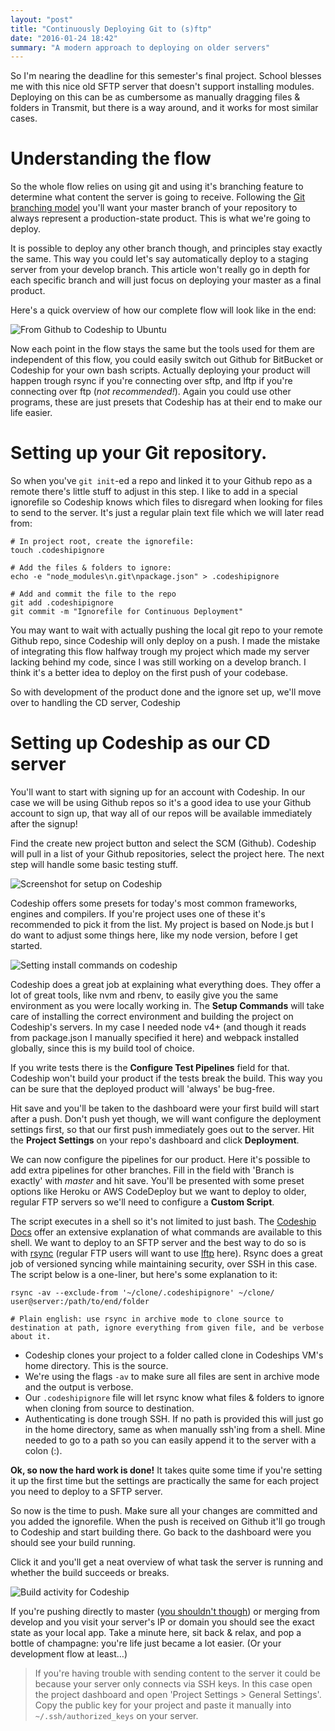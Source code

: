 ```yaml
---
layout: "post"
title: "Continuously Deploying Git to (s)ftp"
date: "2016-01-24 18:42"
summary: "A modern approach to deploying on older servers"
---
```


So I'm nearing the deadline for this semester's final project.
School blesses me with this nice old SFTP server that doesn't support installing modules. Deploying on this can be as cumbersome as manually dragging files & folders in Transmit, but there is a way around, and it works for most similar cases.

# Understanding the flow
So the whole flow relies on using git and using it's branching feature to determine what content
the server is going to receive. Following the [Git branching model](https://nvie.com/posts/a-successful-git-branching-model/) you'll want your master branch of your repository to always represent a production-state product. This is what we're going to deploy.

It is possible to deploy any other branch though, and principles stay exactly the same. This way you could let's say automatically deploy to a staging server from your develop branch. This article won't really go in depth for each specific branch and will just focus on deploying your master as a final product.

Here's a quick overview of how our complete flow will look like in the end:

![From Github to Codeship to Ubuntu](https://res.cloudinary.com/thibault-maekelbergh/image/upload/v1453657639/CD%20over%20Git/Artboard_1.png)

Now each point in the flow stays the same but the tools used for them are independent of this flow, you could easily switch out Github for BitBucket or Codeship for your own bash scripts. Actually deploying your product will happen trough rsync if you're connecting over sftp, and lftp if you're connecting over ftp (*not recommended!*). Again you could use other programs, these are just presets that Codeship has at their end to make our life easier.

# Setting up your Git repository.
So when you've `git init`-ed a repo and linked it to your Github repo as a remote there's little stuff to adjust in this step. I like to add in a special ignorefile so Codeship knows which files to disregard when looking for files to send to the server. It's just a regular plain text file which we will later read from:

```console
# In project root, create the ignorefile:
touch .codeshipignore

# Add the files & folders to ignore:
echo -e "node_modules\n.git\npackage.json" > .codeshipignore

# Add and commit the file to the repo
git add .codeshipignore
git commit -m "Ignorefile for Continuous Deployment"
```

You may want to wait with actually pushing the local git repo to your remote Github repo, since Codeship will only deploy on a push. I made the mistake of integrating this flow halfway trough my project which made my server lacking behind my code, since I was still working on a develop branch. I think it's a better idea to deploy on the first push of your codebase.

So with development of the product done and the ignore set up, we'll move over to handling the CD server, Codeship

# Setting up Codeship as our CD server
You'll want to start with signing up for an account with Codeship. In our case we will be using Github repos so it's a good idea to use your Github account to sign up, that way all of our repos will be available immediately after the signup!

Find the create new project button and select the SCM (Github). Codeship will pull in a list of your Github repositories, select the project here. The next step will handle some basic testing stuff.

![Screenshot for setup on Codeship](https://res.cloudinary.com/thibault-maekelbergh/image/upload/v1453657800/CD%20over%20Git/Screen_Shot_2016-01-24_at_18.11.11.png)

Codeship offers some presets for today's most common frameworks, engines and compilers. If you're project uses one of these it's recommended to pick it from the list. My project is based on Node.js but I do want to adjust some things here, like my node version, before I get started.

![Setting install commands on codeship](https://res.cloudinary.com/thibault-maekelbergh/image/upload/v1453657639/CD%20over%20Git/Screen_Shot_2016-01-24_at_18.14.41.png)

Codeship does a great job at explaining what everything does. They offer a lot of great tools, like nvm and rbenv, to easily give you the same environment as you were locally working in.
The **Setup Commands** will take care of installing the correct environment and building the project on Codeship's servers. In my case I needed node v4+ (and though it reads from package.json I manually specified it here) and webpack installed globally, since this is my build tool of choice.

If you write tests there is the **Configure Test Pipelines** field for that. Codeship won't build your product if the tests break the build. This way you can be sure that the deployed product will 'always' be bug-free.

Hit save and you'll be taken to the dashboard were your first build will start after a push. Don't push yet though, we will want configure the deployment settings first, so that our first push immediately goes out to the server. Hit the **Project Settings** on your repo's dashboard and click **Deployment**.

We can now configure the pipelines for our product. Here it's possible to add extra pipelines for other branches. Fill in the field with 'Branch is exactly' with *master* and hit save. You'll be presented with some preset options like Heroku or AWS CodeDeploy but we want to deploy to older, regular FTP servers so we'll need to configure a **Custom Script**.

The script executes in a shell so it's not limited to just bash. The [Codeship Docs](https://codeship.com/documentation/) offer an extensive explanation of what commands are available to this shell. We want to deploy to an SFTP server and the best way to do so is with [rsync](https://linux.die.net/man/1/rsync) (regular FTP users will want to use [lftp](https://linux.die.net/man/1/lftp) here). Rsync does a great job of versioned syncing while maintaining security, over SSH in this case.
The script below is a one-liner, but here's some explanation to it:

```console
rsync -av --exclude-from '~/clone/.codeshipignore' ~/clone/ user@server:/path/to/end/folder

# Plain english: use rsync in archive mode to clone source to destination at path, ignore everything from given file, and be verbose about it.
```

- Codeship clones your project to a folder called clone in Codeships VM's home directory. This is the source.
- We're using the flags `-av` to make sure all files are sent in archive mode and the output is verbose.
- Our `.codeshipignore` file will let rsync know what files & folders to ignore when cloning from source to destination.
- Authenticating is done trough SSH. If no path is provided this will just go in the home directory, same as when manually ssh'ing from a shell. Mine needed to go to a path so you can easily append it to the server with a colon (:).

**Ok, so now the hard work is done!** It takes quite some time if you're setting it up the first time but the settings are practically the same for each project you need to deploy to a SFTP server.

So now is the time to push. Make sure all your changes are committed and you added the ignorefile. When the push is received on Github it'll go trough to Codeship and start building there. Go back to the dashboard were you should see your build running.

Click it and you'll get a neat overview of what task the server is running and whether the build succeeds or breaks.

![Build activity for Codeship](https://res.cloudinary.com/thibault-maekelbergh/image/upload/v1453657639/CD%20over%20Git/Screen_Shot_2016-01-24_at_18.19.57.png)

If you're pushing directly to master ([you shouldn't though](https://nvie.com/posts/a-successful-git-branching-model/)) or merging from develop and you visit your server's IP or domain you should see the exact state as your local app. Take a minute here, sit back & relax, and pop a bottle of champagne: you're life just became a lot easier. (Or your development flow at least…)

> If you're having trouble with sending content to the server it could be because your server only connects via SSH keys. In this case open the project dashboard and open 'Project Settings > General Settings'. Copy the public key for your project and paste it manually into `~/.ssh/authorized_keys` on your server.

